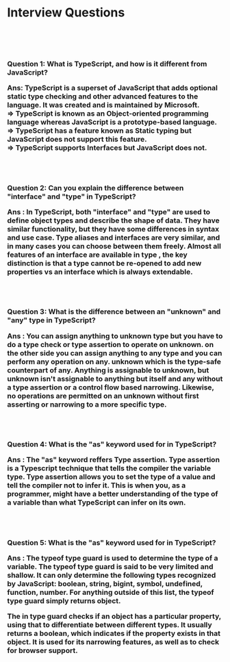 <!-- <h3>What is TypeScript ?</h3>
<h5>
=> TypeScript is a superset of JavaScript created by Microsoft.
=> It allows static strict typing.
</h5>

 -->
<h1>Interview Questions</h1>
<br/>
<br/>
<br/>

<!-- Question 1 -->

<h3>
<p>
<b>Question 1:</b> What is TypeScript, and how is it different from JavaScript?
</p>
<p>
<b>Ans:</b>
TypeScript is a superset of JavaScript that adds optional static type checking and other advanced features to the language. It was created and is maintained by Microsoft.
<br/>
=> TypeScript is known as an Object-oriented programming language whereas JavaScript is a prototype-based language. <br/>
=> TypeScript has a feature known as Static typing but JavaScript does not support this feature. <br/>
=> TypeScript supports Interfaces but JavaScript does not. <br/>
</p>
</h3>

<br/>
<br/>


<!-- Question 2 -->

<h3>
<p>
<b>Question 2:</b> Can you explain the difference between "interface" and "type" in TypeScript?
</p>
<p>
<b>Ans :</b> In TypeScript, both "interface" and "type" are used to define object types and describe the shape of data. They have similar functionality, but they have some differences in syntax and use case. Type aliases and interfaces are very similar, and in many cases you can choose between them freely. Almost all features of an interface are available in type , the key distinction is that a type cannot be re-opened to add new properties vs an interface which is always extendable. <br/>

</p>
</h3>

<br/>
<br/>

<!-- Question 3 -->

<h3>
<p>
<b>Question 3:</b> What is the difference between an "unknown" and "any" type in TypeScript?
</p>
<p>
<b>Ans :</b> You can assign anything to unknown type but you have to do a type check or type assertion to operate on unknown. on the other side you can assign anything to any type and you can perform any operation on any. unknown which is the type-safe counterpart of any. Anything is assignable to unknown, but unknown isn't assignable to anything but itself and any without a type assertion or a control flow based narrowing. Likewise, no operations are permitted on an unknown without first asserting or narrowing to a more specific type.<br/>

</p>
</h3>

<br/>
<br/>

<!-- Question 4  -->
<h3>
<p>
<b>Question 4:</b> What is the "as" keyword used for in TypeScript?
</p>
<p>
<b>Ans :</b> The "as" keyword reffers Type assertion. Type assertion is a Typescript technique that tells the compiler the variable type. Type assertion allows you to set the type of a value and tell the compiler not to infer it. This is when you, as a programmer, might have a better understanding of the type of a variable than what TypeScript can infer on its own.
</p>
</h3>

<br/>
<br/>


<!-- Question 5  -->
<h3>
<p>
<b>Question 5:</b> What is the "as" keyword used for in TypeScript?
</p>
<p>
<b>Ans :</b> The typeof type guard is used to determine the type of a variable. The typeof type guard is said to be very limited and shallow. It can only determine the following types recognized by JavaScript: boolean, string, bigint, symbol, undefined, function, number. For anything outside of this list, the typeof type guard simply returns object. <br/>

The in type guard checks if an object has a particular property, using that to differentiate between different types. It usually returns a boolean, which indicates if the property exists in that object. It is used for its narrowing features, as well as to check for browser support.
</p>
</h3>

